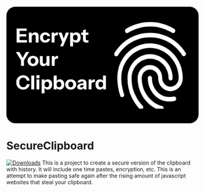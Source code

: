 ![alt text](Banner.jpg)
# SecureClipboard
[![Downloads](https://img.shields.io/github/downloads/maximnota/SecureClipboard/total.svg)]()
This is a project to create a secure version of the clipboard with history. It will include one time pastes, encryption, etc. This is an attempt to make pasting safe again after the rising amount of javascript websites that steal your clipboard.
